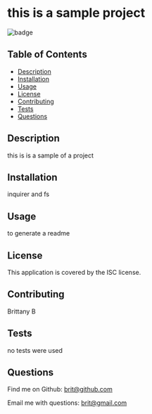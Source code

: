 
 <h1>this is a sample project </h1>
 
![badge](https://img.shields.io/badge/license-ISC-brightgreen)
 
  ## Table of Contents
  - [Description](#Description) 
  - [Installation](#Installation)
  - [Usage](#Usage)
  - [License](#License)
  - [Contributing](#Contributing)
  - [Tests](#Tests)
  - [Questions](#Questions)

  ## Description
  this is is a sample of a project
  
  ## Installation
  inquirer and fs

  ## Usage
  to generate a readme

  ## License
  This application is covered by the ISC license.

  ## Contributing
  Brittany B

  ## Tests
  no tests were used

  ## Questions
  
  Find me on Github: [brit@github.com](https://github.com/brit@github.com)

  Email me with questions: brit@gmail.com

